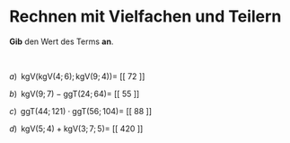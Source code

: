 <!--
version:  0.0.1

language: de

@style
main > *:not(:last-child) {
  margin-bottom: 3rem;
}

input {
    text-align: center;
}

.flex-container {
    display: flex;
    flex-wrap: wrap;
    align-items: stretch;
    gap: 20px;
}

.flex-child {
    flex: 1;
    min-width: 350px;
    margin-right: 20px;
}

@media (max-width: 400px) {
    .flex-child {
        flex: 100%;
        margin-right: 0;
    }
}
@end

formula: \carry   \textcolor{red}{\scriptsize #1}
formula: \digit   \rlap{\carry{#1}}\phantom{#2}#2
formula: \permil  \text{‰}

import: https://raw.githubusercontent.com/LiaTemplates/Tikz-Jax/main/README.md

script: https://cdn.jsdelivr.net/gh/LiaTemplates/Tikz-Jax@main/dist/index.js


tags: kgV, ggT, mittel, niedrig, Angeben

comment: Rechne mit kleinsten gemeinsamen Vielfachen und größten gemeinsamen Teilern.

author: Martin Lommatzsch

-->




# Rechnen mit Vielfachen und Teilern


**Gib** den Wert des Terms **an**.

<br>


<section class="flex-container">

<div class="flex-child">

$a)\;\; \text{kgV}\left(\text{kgV}(4;6);\text{kgV}(9;4)\right) =$ [[ 72  ]]

</div>

<div class="flex-child">

$b)\;\; \text{kgV}(9;7)-\text{ggT}(24;64) =$ [[ 55  ]]

</div>

<div class="flex-child">

$c)\;\; \text{ggT}(44;121) \cdot \text{ggT}(56;104) =$ [[  88 ]]

</div>

<div class="flex-child">

$d)\;\; \text{kgV}(5;4)+\text{kgV}(3;7;5) =$ [[ 420 ]]

</div>

</section>